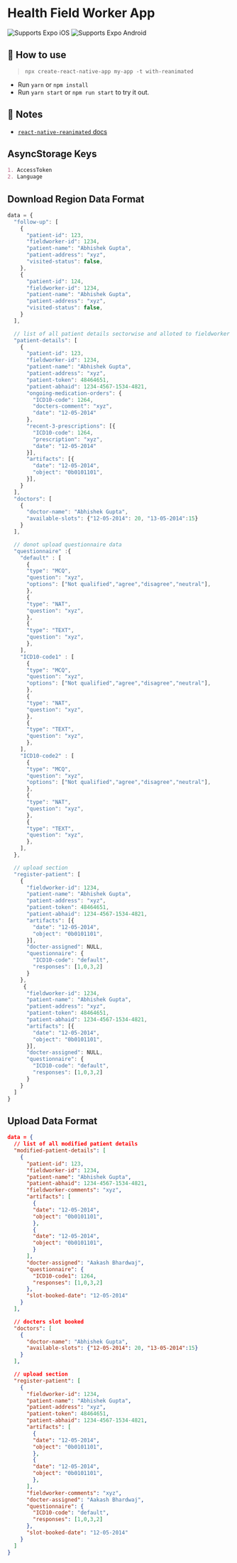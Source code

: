 # Health Field Worker App

<p>
  <!-- iOS -->
  <img alt="Supports Expo iOS" longdesc="Supports Expo iOS" src="https://img.shields.io/badge/iOS-4630EB.svg?style=flat-square&logo=APPLE&labelColor=999999&logoColor=fff" />
  <!-- Android -->
  <img alt="Supports Expo Android" longdesc="Supports Expo Android" src="https://img.shields.io/badge/Android-4630EB.svg?style=flat-square&logo=ANDROID&labelColor=A4C639&logoColor=fff" />
  <!-- Web -->
</p>

## 🚀 How to use

> `npx create-react-native-app my-app -t with-reanimated`

- Run `yarn` or `npm install`
- Run `yarn start` or `npm run start` to try it out.

## 📝 Notes

- [`react-native-reanimated` docs](https://docs.swmansion.com/react-native-reanimated/)

## AsyncStorage Keys

```md
1. AccessToken
2. Language
```

## Download Region Data Format

```js
data = {
  "follow-up": [
    {
      "patient-id": 123,
      "fieldworker-id": 1234,
      "patient-name": "Abhishek Gupta",
      "patient-address": "xyz",
      "visited-status": false, 
    },
    {
      "patient-id": 124,
      "fieldworker-id": 1234,
      "patient-name": "Abhishek Gupta",
      "patient-address": "xyz",
      "visited-status": false, 
    }
  ],

  // list of all patient details sectorwise and alloted to fieldworker
  "patient-details": [
    {
      "patient-id": 123,
      "fieldworker-id": 1234,
      "patient-name": "Abhishek Gupta",
      "patient-address": "xyz",
      "patient-token": 48464651, 
      "patient-abhaid": 1234-4567-1534-4821,
      "ongoing-medication-orders": {
        "ICD10-code": 1264,
        "docters-comment": "xyz",
        "date": "12-05-2014"
      },   
      "recent-3-prescriptions": [{
        "ICD10-code": 1264,
        "prescription": "xyz",
        "date": "12-05-2014"
      }],
      "artifacts": [{
        "date": "12-05-2014",
        "object": "0b0101101",
      }],
    }
  ],
  "doctors": [
    {
      "doctor-name": "Abhishek Gupta",
      "available-slots": {"12-05-2014": 20, "13-05-2014":15}
    }
  ],

  // donot upload questionnaire data
  "questionnaire" :{
    "default" : [
      {
      "type": "MCQ",
      "question": "xyz",
      "options": ["Not qualified","agree","disagree","neutral"],
      },
      {
      "type": "NAT",
      "question": "xyz",
      },
      {
      "type": "TEXT",
      "question": "xyz",
      },
    ],
    "ICD10-code1" : [
      {
      "type": "MCQ",
      "question": "xyz",
      "options": ["Not qualified","agree","disagree","neutral"],
      },
      {
      "type": "NAT",
      "question": "xyz",
      },
      {
      "type": "TEXT",
      "question": "xyz",
      },
    ],
    "ICD10-code2" : [
      {
      "type": "MCQ",
      "question": "xyz",
      "options": ["Not qualified","agree","disagree","neutral"],
      },
      {
      "type": "NAT",
      "question": "xyz",
      },
      {
      "type": "TEXT",
      "question": "xyz",
      },
    ],
  },

  // upload section
  "register-patient": [
    {
      "fieldworker-id": 1234,
      "patient-name": "Abhishek Gupta",
      "patient-address": "xyz",
      "patient-token": 48464651, 
      "patient-abhaid": 1234-4567-1534-4821,
      "artifacts": [{
        "date": "12-05-2014",
        "object": "0b0101101",
      }],
      "docter-assigned": NULL,
      "questionnaire": {
        "ICD10-code": "default",
        "responses": [1,0,3,2]
      }
    },
     {
      "fieldworker-id": 1234,
      "patient-name": "Abhishek Gupta",
      "patient-address": "xyz",
      "patient-token": 48464651, 
      "patient-abhaid": 1234-4567-1534-4821,
      "artifacts": [{
        "date": "12-05-2014",
        "object": "0b0101101",
      }],
      "docter-assigned": NULL,
      "questionnaire": {
        "ICD10-code": "default",
        "responses": [1,0,3,2]
      }
    }
  ]
}
```


## Upload Data Format

```json
data = {
  // list of all modified patient details 
  "modified-patient-details": [
    {
      "patient-id": 123,
      "fieldworker-id": 1234,
      "patient-name": "Abhishek Gupta",
      "patient-abhaid": 1234-4567-1534-4821,
      "fieldworker-comments": "xyz",
      "artifacts": [
        {
        "date": "12-05-2014",
        "object": "0b0101101",
        },
        {
        "date": "12-05-2014",
        "object": "0b0101101",
        }
      ],
      "docter-assigned": "Aakash Bhardwaj",
      "questionnaire": {
        "ICD10-code1": 1264,
        "responses": [1,0,3,2]
      },
      "slot-booked-date": "12-05-2014"
    }
  ],

  // docters slot booked
  "doctors": [
    {
      "doctor-name": "Abhishek Gupta",
      "available-slots": {"12-05-2014": 20, "13-05-2014":15}
    }
  ],

  // upload section
  "register-patient": [
    {
      "fieldworker-id": 1234,
      "patient-name": "Abhishek Gupta",
      "patient-address": "xyz",
      "patient-token": 48464651, 
      "patient-abhaid": 1234-4567-1534-4821,
      "artifacts": [
        {
        "date": "12-05-2014",
        "object": "0b0101101",
        },
        {
        "date": "12-05-2014",
        "object": "0b0101101",
        },
      ],
      "fieldworker-comments": "xyz",
      "docter-assigned": "Aakash Bhardwaj",
      "questionnaire": {
        "ICD10-code": "default",
        "responses": [1,0,3,2]
      },
      "slot-booked-date": "12-05-2014"
    }
  ]
}
```




